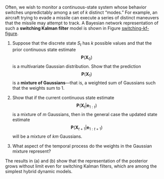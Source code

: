 

Often, we wish to monitor a continuous-state
system whose behavior switches unpredictably among a set of $k$ distinct
“modes.” For example, an aircraft trying to evade a missile can execute
a series of distinct maneuvers that the missile may attempt to track. A
Bayesian network representation of such a <b>switching Kalman
filter</b> model is shown in
Figure [switching-kf-figure](#switching-kf-figure).

1.  Suppose that the discrete state $S_t$ has $k$ possible values and
    that the prior continuous state estimate
    $${\textbf{P}}(\textbf{X}_0)$$ is a multivariate
    Gaussian distribution. Show that the prediction
    $${\textbf{P}}(\textbf{X}_1)$$ is a <b>mixture of
    Gaussians</b>—that is, a weighted sum of Gaussians such
    that the weights sum to 1.

2.  Show that if the current continuous state estimate
    $${\textbf{P}}(\textbf{X}_t|\textbf{e}_{1:t})$$ is a mixture of $m$ Gaussians,
    then in the general case the updated state estimate
    $${\textbf{P}}(\textbf{X}_{t+1}|\textbf{e}_{1:t+1})$$ will be a mixture of
    $km$ Gaussians.

3.  What aspect of the temporal process do the weights in the Gaussian
    mixture represent?

The results in (a) and (b) show that the representation of the posterior
grows without limit even for switching Kalman filters, which are among
the simplest hybrid dynamic models.
